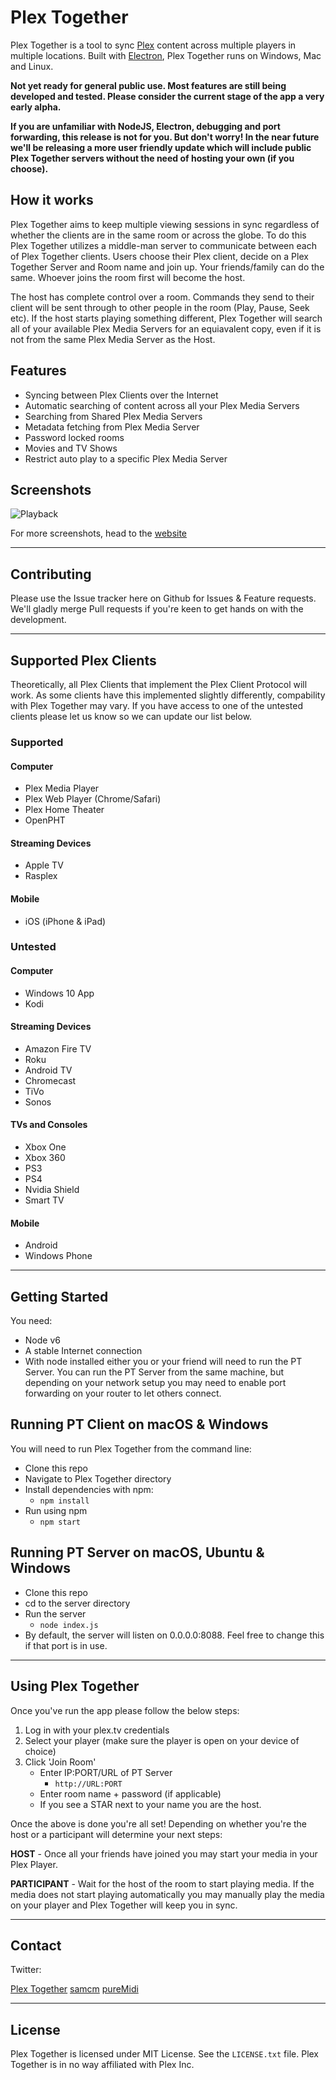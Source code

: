 # Plex Together

Plex Together is a tool to sync [Plex](http://plex.tv) content across multiple players in multiple locations. Built with [Electron](http://electron.atom.io), Plex Together runs on Windows, Mac and Linux.

**Not yet ready for general public use. Most features are still being developed and tested. Please consider the current stage of the app a very early alpha.**

**If you are unfamiliar with NodeJS, Electron, debugging and port forwarding, this release is not for you. But don't worry! In the near future we'll be releasing a more user friendly update which will include public Plex Together servers without the need of hosting your own (if you choose).**



## How it works
Plex Together aims to keep multiple viewing sessions in sync regardless of whether the clients are in the same room or across the globe. To do this Plex Together utilizes a middle-man server to communicate between each of Plex Together clients. Users choose their Plex client, decide on a Plex Together Server and Room name and join up. Your friends/family can do the same. Whoever joins the room first will become the host. 

The host has complete control over a room. Commands they send to their client will be sent through to other people in the room (Play, Pause, Seek etc). If the host starts playing something different, Plex Together will search all of your available Plex Media Servers for an equiavalent copy, even if it is not from the same Plex Media Server as the Host.  

## Features
* Syncing between Plex Clients over the Internet
* Automatic searching of content across all your Plex Media Servers
* Searching from Shared Plex Media Servers
* Metadata fetching from Plex Media Server
* Password locked rooms
* Movies and TV Shows
* Restrict auto play to a specific Plex Media Server

## Screenshots

![Playback](http://plextogether.com/img/6-0playback.png)

For more screenshots, head to the [website](http://plextogether.com/app)

----
## Contributing
Please use the Issue tracker here on Github for Issues & Feature requests. We'll gladly merge Pull requests if you're keen to get hands on with the development. 

----
## Supported Plex Clients
Theoretically, all Plex Clients that implement the Plex Client Protocol will work. As some clients have this implemented slightly differently, compability with Plex Together may vary. If you have access to one of the untested clients please let us know so we can update our list below.
### Supported

#### Computer
* Plex Media Player 
* Plex Web Player (Chrome/Safari)
* Plex Home Theater
* OpenPHT

#### Streaming Devices
* Apple TV
* Rasplex

#### Mobile
* iOS (iPhone & iPad)

### Untested 

#### Computer
* Windows 10 App 
* Kodi

#### Streaming Devices
* Amazon Fire TV  
* Roku
* Android TV
* Chromecast
* TiVo
* Sonos

#### TVs and Consoles		
* Xbox One
* Xbox 360
* PS3
* PS4
* Nvidia Shield
* Smart TV

#### Mobile
* Android
* Windows Phone

----

## Getting Started

You need:

* Node v6
* A stable Internet connection
* With node installed either you or your friend will need to run the PT Server. You can run the PT Server from the same machine, but depending on your network setup you may need to enable port forwarding on your router to let others connect. 

## Running PT Client on macOS & Windows

You will need to run Plex Together from the command line:
* Clone this repo
* Navigate to Plex Together directory
* Install dependencies with npm:
  * ``npm install``
* Run using npm
	* ``npm start``

## Running PT Server on macOS, Ubuntu & Windows
* Clone this repo
* cd to the server directory
* Run the server
	* ``node index.js``
* By default, the server will listen on 0.0.0.0:8088. Feel free to change this if that port is in use.

----
## Using Plex Together
Once you've run the app please follow the below steps:

1. Log in with your plex.tv credentials
2. Select your player (make sure the player is open on your device of choice)
3. Click 'Join Room'
	* Enter IP:PORT/URL of PT Server
		* ``http://URL:PORT``
	* Enter room name + password (if applicable)
	* If you see a STAR next to your name you are the host.

Once the above is done you're all set! Depending on whether you're the host or a participant will determine your next steps:

**HOST** - Once all your friends have joined you may start your media in your Plex Player.

**PARTICIPANT** - Wait for the host of the room to start playing media. If the media does not start playing automatically you may manually play the media on your player and Plex Together will keep you in sync.

----
## Contact
Twitter:

[Plex Together](https://twitter.com/plextogether)
[samcm](https://twitter.com/durksau)
[pureMidi](https://twitter.com/midnitegc)


----
## License

Plex Together is licensed under MIT License. See the ``LICENSE.txt`` file.
Plex Together is in no way affiliated with Plex Inc.
